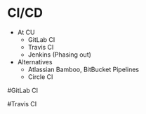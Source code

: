 <!SLIDE subsection>
# CI/CD
* At CU
  * GitLab CI
  * Travis CI
  * Jenkins (Phasing out)
* Alternatives
  * Atlassian Bamboo, BitBucket Pipelines
  * Circle CI

<!SLIDE>
#GitLab CI

<!SLIDE>
#Travis CI

